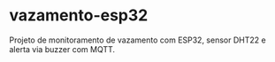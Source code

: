 # vazamento-esp32
Projeto de monitoramento de vazamento com ESP32, sensor DHT22 e alerta via buzzer com MQTT.
